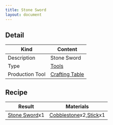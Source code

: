 ```yaml
---
title: Stone Sword
layout: document
---
```

## Detail

|Kind|Content|
|---|---|
|Description|Stone Sword|
|Type|[Tools](Tools)|
|Production Tool|[Crafting Table](Crafting_Table)|

## Recipe

|Result|Materials|
|---|---|
|[Stone Sword](Stone_Sword)x1|[Cobblestone](Cobblestone)x2,[Stick](Stick)x1|
